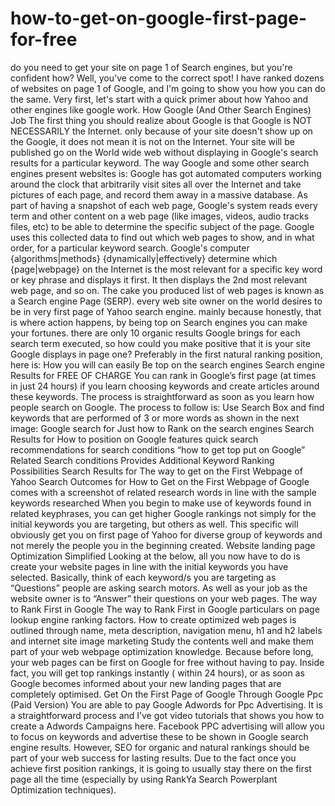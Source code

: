# how-to-get-on-google-first-page-for-free
do you need to get your site on page 1 of Search engines, but you're confident how? Well, you've come to the correct spot! I have ranked dozens of websites on page 1 of Google, and I'm going to show you how you can do the same.  Very first, let's start with a quick primer about how Yahoo and other engines like google work.  How Google (And Other Search Engines) Job The first thing you should realize about Google is that Google is NOT NECESSARILY the Internet. only because of  your site doesn't show up on the  Google, it does not mean it is not on the Internet. Your site will be published go on the World wide web without  displaying in Google's search results for a particular keyword.  The way Google and some other search engines present websites is: Google has got automated computers working around the clock that arbitrarily visit sites all over the Internet and take pictures of each page, and record them away in a massive database.  As part of having a snapshot of each web page, Google's system reads every term and other content on a web page (like images, videos, audio tracks files, etc) to be able to determine the specific subject of the page. Google uses this collected data to find out which web pages to show, and in what order, for a particular keyword search.  Google's computer {algorithms|methods} {dynamically|effectively} determine which  {page|webpage} on the Internet is the most relevant for a specific key word or key phrase and displays it first. It then displays the 2nd most relevant web page, and so on. The cake you produced list of web pages is known as a Search engine Page (SERP). every web site owner on the world desires to be in very first page of Yahoo search engine. mainly because honestly, that is where action happens, by being top on Search engines you can make your fortunes. there are only 10 organic results Google brings for each search term executed, so how could you make positive that it is your site Google displays in page one? Preferably in the first natural ranking position, here is:   How you will can easily Be top on the search engines Search engine Results for FREE OF CHARGE You can rank in Google’s first page (at times in just 24 hours) if you learn choosing keywords and create articles around these keywords. The process is straightforward as soon as you learn how people search on Google. The process to follow is:  Use Search Box and find keywords that are performed of 3 or more words as shown in the next image:   Google search for Just how to Rank on the search engines Search Results for How to position on Google features quick search recommendations for search conditions “how to get top put on Google”  Related Search conditions Provides Additional Keyword Ranking Possibilities Search Results for The way to get on the First Webpage of Yahoo Search Outcomes for How to Get on the First Webpage of Google comes with a screenshot of related research words in line with the sample keywords researched When you begin to make use of keywords found in related keyphrases, you can get higher Google rankings not simply for the initial keywords you are targeting, but others as well. This specific will obviously get you on first page of Yahoo for diverse group of keywords and not merely the people you in the beginning created.   Website landing page Optimization Simplified Looking at the below, all you now have to do is create your website pages in line with the initial keywords you have selected. Basically, think of each keyword/s you are targeting as “Questions” people are asking search motors. As well as your job as the website owner is to “Answer” their questions on your web pages.   The way to Rank First in Google The way to Rank First in Google particulars on page lookup engine ranking factors. How to create optimized web pages is outlined through name, meta description, navigation menu, h1 and h2 labels and internet site image marketing Study the contents well and make them part of your web webpage optimization knowledge. Because before long, your web pages can be first on Google for free without having to pay. Inside fact, you will get top rankings instantly ( within 24 hours), or as soon as Google becomes informed about your new landing pages that are completely optimised.   Get On the First Page of Google Through Google Ppc (Paid Version) You are able to pay Google Adwords for Ppc Advertising. It is a straightforward process and I’ve got video tutorials that shows you how to create a Adwords Campaigns here. Facebook PPC advertising will allow you to focus on keywords and advertise these to be shown in Google search engine results.  However, SEO for organic and natural rankings should be part of your web success for lasting results. Due to the fact once you achieve first position rankings, it is going to usually stay there on the first page all the time (especially by using RankYa Search Powerplant Optimization techniques).
